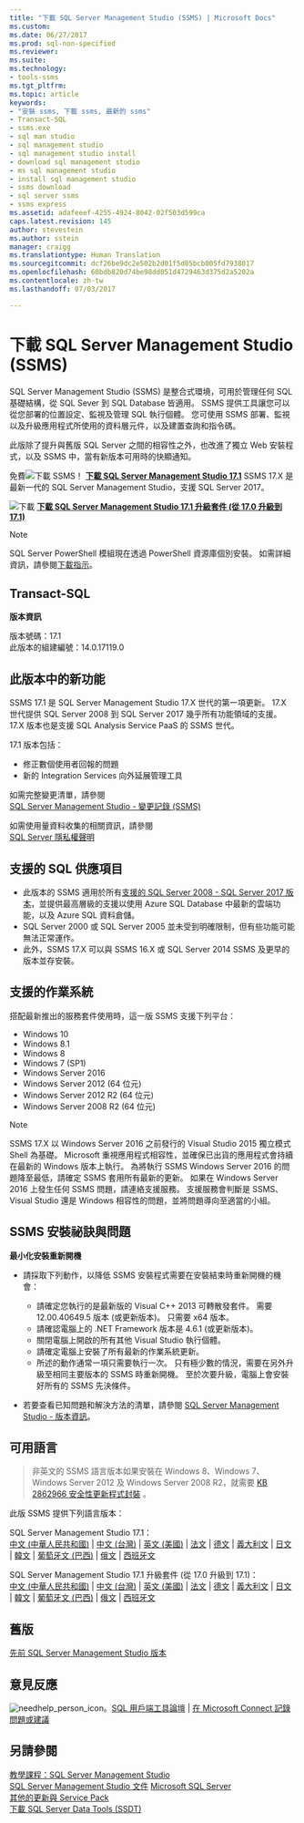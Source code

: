 ```yaml
---
title: "下載 SQL Server Management Studio (SSMS) | Microsoft Docs"
ms.custom: 
ms.date: 06/27/2017
ms.prod: sql-non-specified
ms.reviewer: 
ms.suite: 
ms.technology:
- tools-ssms
ms.tgt_pltfrm: 
ms.topic: article
keywords:
- "安裝 ssms, 下載 ssms, 最新的 ssms"
- Transact-SQL
- ssms.exe
- sql man studio
- sql management studio
- sql management studio install
- download sql management studio
- ms sql management studio
- install sql management studio
- ssms download
- sql server ssms
- ssms express
ms.assetid: adafeeef-4255-4924-8042-02f503d599ca
caps.latest.revision: 145
author: stevestein
ms.author: sstein
manager: craigg
ms.translationtype: Human Translation
ms.sourcegitcommit: dcf26be9dc2e502b2d01f5d05bcb005fd7938017
ms.openlocfilehash: 60bdb820d74be98dd051d4729463d375d2a5202a
ms.contentlocale: zh-tw
ms.lasthandoff: 07/03/2017

---
```

<a id="download-sql-server-management-studio-ssms" class="xliff"></a>

# 下載 SQL Server Management Studio (SSMS)
SQL Server Management Studio (SSMS) 是整合式環境，可用於管理任何 SQL 基礎結構，從 SQL Sever 到 SQL Database 皆適用。 SSMS 提供工具讓您可以從您部署的位置設定、監視及管理 SQL 執行個體。 您可使用 SSMS 部署、監視以及升級應用程式所使用的資料層元件，以及建置查詢和指令碼。 

此版除了提升與舊版 SQL Server 之間的相容性之外，也改進了獨立 Web 安裝程式，以及 SSMS 中，當有新版本可用時的快顯通知。  
  
免費![下載](../ssdt/media/download.png) SSMS！ **[下載 SQL Server Management Studio 17.1](https://go.microsoft.com/fwlink/?linkid=849819)** SSMS 17.X 是最新一代的 SQL Server Management Studio，支援 SQL Server 2017。 

![下載](../ssdt/media/download.png) **[下載 SQL Server Management Studio 17.1 升級套件 (從 17.0 升級到 17.1)](https://go.microsoft.com/fwlink/?linkid=849821)**

> [!NOTE]
> SQL Server PowerShell 模組現在透過 PowerShell 資源庫個別安裝。  如需詳細資訊，請參閱[下載指示](download-sql-server-ps-module.md)。

<a id="sql-server-management-studio" class="xliff"></a>

## Transact-SQL   
**版本資訊**  
  
版本號碼：17.1  
此版本的組建編號：14.0.17119.0

<a id="new-in-this-release" class="xliff"></a>

## 此版本中的新功能  

SSMS 17.1 是 SQL Server Management Studio 17.X 世代的第一項更新。  17.X 世代提供 SQL Server 2008 到 SQL Server 2017 幾乎所有功能領域的支援。  17.X 版本也是支援 SQL Analysis Service PaaS 的 SSMS 世代。

17.1 版本包括：

* 修正數個使用者回報的問題 
* 新的 Integration Services 向外延展管理工具

如需完整變更清單，請參閱   
                [SQL Server Management Studio - 變更記錄 (SSMS)](../ssms/sql-server-management-studio-changelog-ssms.md)  
   
如需使用量資料收集的相關資訊，請參閱   
                [SQL Server 隱私權聲明](http://www.microsoft.com/privacystatement/en-us/SQLServer/Default.aspx) 
  
<a id="supported-sql-offerings" class="xliff"></a>

## 支援的 SQL 供應項目
  
* 此版本的 SSMS 適用於所有[支援的 SQL Server 2008 - SQL Server 2017 版本](https://support.microsoft.com/en-us/lifecycle?C2=1044)，並提供最高層級的支援以使用 Azure SQL Database 中最新的雲端功能，以及 Azure SQL 資料倉儲。  
* SQL Server 2000 或 SQL Server 2005 並未受到明確限制，但有些功能可能無法正常運作。  
* 此外，SSMS 17.X 可以與 SSMS 16.X 或 SQL Server 2014 SSMS 及更早的版本並存安裝。 
  
<a id="supported-operating-systems" class="xliff"></a>

## 支援的作業系統
  
搭配最新推出的服務套件使用時，這一版 SSMS 支援下列平台：   
- Windows 10
- Windows 8.1
- Windows 8
- Windows 7 (SP1)
- Windows Server 2016
- Windows Server 2012 (64 位元) 
- Windows Server 2012 R2 (64 位元) 
- Windows Server 2008 R2 (64 位元)  

>[!NOTE]
>SSMS 17.X 以 Windows Server 2016 之前發行的 Visual Studio 2015 獨立模式 Shell 為基礎。 Microsoft 重視應用程式相容性，並確保已出貨的應用程式會持續在最新的 Windows 版本上執行。 為將執行 SSMS Windows Server 2016 的問題降至最低，請確定 SSMS 套用所有最新的更新。 如果在 Windows Server 2016 上發生任何 SSMS 問題，請連絡支援服務。 支援服務會判斷是 SSMS、Visual Studio 還是 Windows 相容性的問題，並將問題導向至適當的小組。

<a id="ssms-installation-tips-and-issues" class="xliff"></a>

## SSMS 安裝祕訣與問題
**最小化安裝重新開機**

- 請採取下列動作，以降低 SSMS 安裝程式需要在安裝結束時重新開機的機會：
  - 請確定您執行的是最新版的 Visual C++ 2013 可轉散發套件。 需要 12.00.40649.5 版本 (或更新版本)。 只需要 x64 版本。
  - 請確認電腦上的 .NET Framework 版本是 4.6.1 (或更新版本)。
  - 關閉電腦上開啟的所有其他 Visual Studio 執行個體。
  - 請確定電腦上安裝了所有最新的作業系統更新。
  - 所述的動作通常一項只需要執行一次。 只有極少數的情況，需要在另外升級至相同主要版本的 SSMS 時重新開機。 至於次要升級，電腦上會安裝好所有的 SSMS 先決條件。

- 若要查看已知問題和解決方法的清單，請參閱 [SQL Server Management Studio - 版本資訊](../ssms/sql-server-management-studio-release-notes.md)。

<a id="available-languages" class="xliff"></a>

## 可用語言  
> 非英文的 SSMS 語言版本如果安裝在 Windows 8、Windows 7、Windows Server 2012 及 Windows Server 2008 R2，就需要 [KB 2862966 安全性更新程式封裝](https://support.microsoft.com/en-us/kb/2862966) 。 
  
此版 SSMS 提供下列語言版本：

SQL Server Management Studio 17.1：<br>
[中文 (中華人民共和國)](https://go.microsoft.com/fwlink/?linkid=849819&clcid=0x804) | [中文 (台灣)](https://go.microsoft.com/fwlink/?linkid=849819&clcid=0x404) | [英文 (美國)](https://go.microsoft.com/fwlink/?linkid=849819&clcid=0x409) | [法文](https://go.microsoft.com/fwlink/?linkid=849819&clcid=0x40c) | [德文](https://go.microsoft.com/fwlink/?linkid=849819&clcid=0x407) | [義大利文](https://go.microsoft.com/fwlink/?linkid=849819&clcid=0x410) | [日文](https://go.microsoft.com/fwlink/?linkid=849819&clcid=0x411) | [韓文](https://go.microsoft.com/fwlink/?linkid=849819&clcid=0x412) | [葡萄牙文 (巴西)](https://go.microsoft.com/fwlink/?linkid=849819&clcid=0x416) | [俄文](https://go.microsoft.com/fwlink/?linkid=849819&clcid=0x419) | [西班牙文](https://go.microsoft.com/fwlink/?linkid=849819&clcid=0x40a)

SQL Server Management Studio 17.1 升級套件 (從 17.0 升級到 17.1)：<br>
[中文 (中華人民共和國)](https://go.microsoft.com/fwlink/?linkid=849821&clcid=0x804) | [中文 (台灣)](https://go.microsoft.com/fwlink/?linkid=849821&clcid=0x404) | [英文 (美國)](https://go.microsoft.com/fwlink/?linkid=849821&clcid=0x409) | [法文](https://go.microsoft.com/fwlink/?linkid=849821&clcid=0x40c) | [德文](https://go.microsoft.com/fwlink/?linkid=849821&clcid=0x407) | [義大利文](https://go.microsoft.com/fwlink/?linkid=849821&clcid=0x410) | [日文](https://go.microsoft.com/fwlink/?linkid=849821&clcid=0x411) | [韓文](https://go.microsoft.com/fwlink/?linkid=849821&clcid=0x412) | [葡萄牙文 (巴西)](https://go.microsoft.com/fwlink/?linkid=849821&clcid=0x416) | [俄文](https://go.microsoft.com/fwlink/?linkid=849821&clcid=0x419) | [西班牙文](https://go.microsoft.com/fwlink/?linkid=849821&clcid=0x40a)

<a id="previous-releases" class="xliff"></a>

## 舊版  
[先前 SQL Server Management Studio 版本](../ssms/previous-sql-server-management-studio-releases.md)  
  
<a id="feedback" class="xliff"></a>

## 意見反應  
  
![needhelp_person_icon](../ssms/media/needhelp_person_icon.png)。[SQL 用戶端工具論壇](https://social.msdn.microsoft.com/Forums/en-US/home?forum=sqltools) |  [在 Microsoft Connect 記錄問題或建議](https://connect.microsoft.com/SQLServer/Feedback)  
  
<a id="see-also" class="xliff"></a>

## 另請參閱  
[教學課程：SQL Server Management Studio](http://msdn.microsoft.com/en-us/d2bade70-07cf-4d94-b5d2-88aecb538ed1)  
[SQL Server Management Studio 文件](https://msdn.microsoft.com/library/hh213248(v=sql.130).aspx)  
[Microsoft SQL Server](https://msdn.microsoft.com/library/bb545450.aspx)  
[其他的更新與 Service Pack](https://technet.microsoft.com/sqlserver/ff803383.aspx)  
[下載 SQL Server Data Tools (SSDT)](../ssdt/download-sql-server-data-tools-ssdt.md)  



